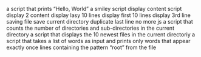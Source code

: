  a script that prints “Hello, World”
a smiley script
display content script
display 2 content
display lasy 10 lines
display first 10 lines
display 3rd line
saving file 
save current directory
duplicate last line
no more js
 a script that counts the number of directories and sub-directories in the current directory
 a script that displays the 10 newest files in the current directoriy
a script that takes a list of words as input and prints only words that appear exactly once
 lines containing the pattern “root” from the file
